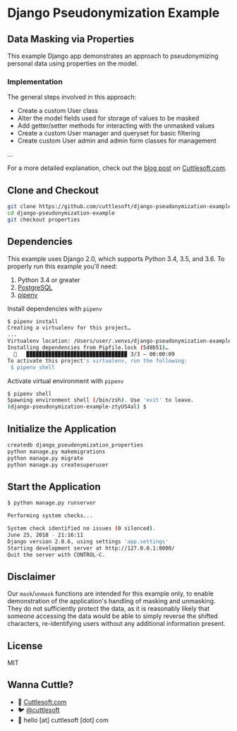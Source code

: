 # Django Pseudonymization Example

## Data Masking via Properties

This example Django app demonstrates an approach to pseudonymizing personal data using properties on the model.

### Implementation

The general steps involved in this approach:

- Create a custom User class
- Alter the model fields used for storage of values to be masked
- Add getter/setter methods for interacting with the unmasked values
- Create a custom User manager and queryset for basic filtering
- Create custom User admin and admin form classes for management

...

For a more detailed explanation, check out the [blog post](https://www.cuttlesoft.com/data-pseudonymization-in-django/#example-1) on [Cuttlesoft.com](https://www.cuttlesoft.com/data-pseudonymization-in-django/#example-1).

## Clone and Checkout

```bash
git clone https://github.com/cuttlesoft/django-pseudonymization-example.git
cd django-pseudonymization-example
git checkout properties
```

## Dependencies

This example uses Django 2.0, which supports Python 3.4, 3.5, and 3.6. To properly run this example you'll need:

1.  Python 3.4 or greater
2.  [PostgreSQL](https://www.postgresql.org/)
3.  [pipenv](https://docs.pipenv.org/)

Install dependencies with `pipenv`

```bash
$ pipenv install
Creating a virtualenv for this project…
...
Virtualenv location: /Users/user/.venvs/django-pseudonymization-example-ztyUS4al
Installing dependencies from Pipfile.lock (5d8b51)…
  🐍   ▉▉▉▉▉▉▉▉▉▉▉▉▉▉▉▉▉▉▉▉▉▉▉▉▉▉▉▉▉▉▉▉ 3/3 — 00:00:09
To activate this project's virtualenv, run the following:
 $ pipenv shell
```

Activate virtual environment with `pipenv`

```bash
$ pipenv shell
Spawning environment shell (/bin/zsh). Use 'exit' to leave.
(django-pseudonymization-example-ztyUS4al) $
```

## Initialize the Application

```bash
createdb django_pseudonymization_properties
python manage.py makemigrations
python manage.py migrate
python manage.py createsuperuser
```

## Start the Application

```bash
$ python manage.py runserver

Performing system checks...

System check identified no issues (0 silenced).
June 25, 2018 - 21:16:11
Django version 2.0.6, using settings 'app.settings'
Starting development server at http://127.0.0.1:8000/
Quit the server with CONTROL-C.
```

## Disclaimer

Our `mask`/`unmask` functions are intended for this example only, to enable demonstration of the application's handling of masking and unmasking. They do not sufficiently protect the data, as it is reasonably likely that someone accessing the data would be able to simply reverse the shifted characters, re-identifying users without any additional information present.

## License

MIT

## Wanna Cuttle?

- 🐙 [Cuttlesoft.com](https://cuttlesoft.com)
- 🐦 [@cuttlesoft](https://twitter.com/cuttlesoft)
- 📩 hello [at] cuttlesoft [dot] com
